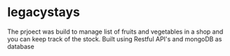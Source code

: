 # legacystays
The prjoect was build to manage list of fruits and vegetables in a shop and you can keep track of the stock.
Built using Restful API's and mongoDB as database
